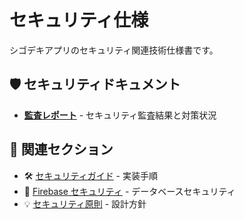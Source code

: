 # セキュリティ仕様

シゴデキアプリのセキュリティ関連技術仕様書です。

## 🛡️ セキュリティドキュメント

- [**監査レポート**](./audit-report.md) - セキュリティ監査結果と対策状況

## 🔗 関連セクション

- 🛠️ [セキュリティガイド](../../guides/security/) - 実装手順
- 🔐 [Firebase セキュリティ](../firebase/security-rules.md) - データベースセキュリティ  
- 💡 [セキュリティ原則](../../explanation/project-setup/development-principles.md) - 設計方針